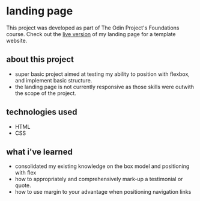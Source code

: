 # landing page

This project was developed as part of The Odin Project's Foundations course. Check out the [live version](https://j-mcQueen.github.io/top-landing/) of my landing page for a template website.

## about this project

- super basic project aimed at testing my ability to position with flexbox, and implement basic structure.
- the landing page is not currently responsive as those skills were outwith the scope of the project.

## technologies used

- HTML
- CSS

## what i've learned

- consolidated my existing knowledge on the box model and positioning with flex
- how to appropriately and comprehensively mark-up a testimonial or quote.
- how to use margin to your advantage when positioning navigation links

